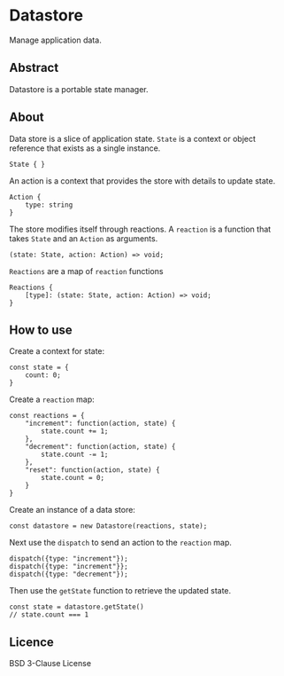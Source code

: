 # Datastore

Manage application data.

## Abstract

Datastore is a portable state manager.

## About

Data store is a slice of application state. `State` is a context or object
reference that exists as a single instance.

```
State { }
```

An action is a context that provides the store with details to update state.

```
Action {
	type: string
}
```

The store modifies itself through reactions. A `reaction` is a function that
takes `State` and an `Action` as arguments.

```
(state: State, action: Action) => void;
```

`Reactions` are a map of `reaction` functions

```
Reactions {
	[type]: (state: State, action: Action) => void;
}
```

## How to use

Create a context for state:

```
const state = {
	count: 0;
}
```

Create a `reaction` map:

```
const reactions = {
	"increment": function(action, state) {
		state.count += 1;
	},
	"decrement": function(action, state) {
		state.count -= 1;
	},
	"reset": function(action, state) {
		state.count = 0;
	}
}
```

Create an instance of a data store:

```
const datastore = new Datastore(reactions, state);
```

Next use the `dispatch` to send an action to the `reaction` map.

```
dispatch({type: "increment"});
dispatch({type: "increment"}};
dispatch({type: "decrement"});
```

Then use the `getState` function to retrieve the updated state.

```
const state = datastore.getState()
// state.count === 1
```

## Licence

BSD 3-Clause License
